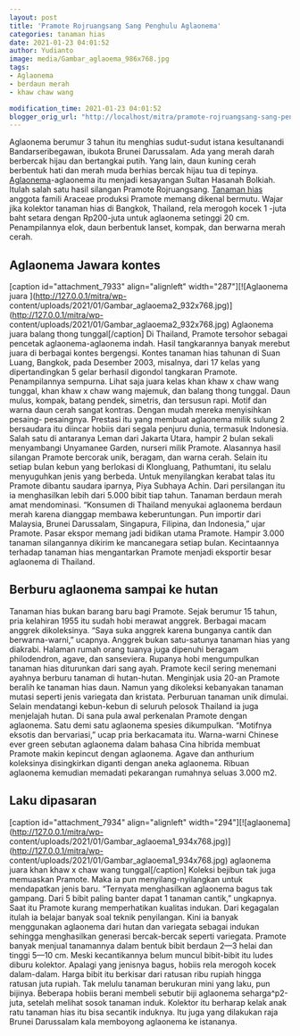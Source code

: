 ```yaml
---
layout: post
title: 'Pramote Rojruangsang Sang Penghulu Aglaonema'
categories: tanaman hias
date: 2021-01-23 04:01:52
author: Yudianto
image: media/Gambar_aglaoema_986x768.jpg
tags:
- Aglaonema
- berdaun merah
- khaw chaw wang

modification_time: 2021-01-23 04:01:52
blogger_orig_url: "http://localhost/mitra/pramote-rojruangsang-sang-penghulu.html"
---
```


Aglaonema berumur 3 tahun itu menghias sudut-sudut istana kesultanandi
Bandarseribegawan, ibukota Brunei Darussalam. Ada yang merah darah berbercak
hijau dan bertangkai putih. Yang lain, daun kuning cerah berbentuk hati dan
merah muda berhias bercak hijau tua di tepinya.
[Aglaonema](http://127.0.0.1/mitra/topik/aglaonema "Aglaonema")-aglaonema itu
menjadi kesayangan Sultan Hasanah Bolkiah. Itulah salah satu hasil silangan
Pramote Rojruangsang. [Tanaman hias](http://127.0.0.1/mitra/tanaman-hias
"Tanaman hias") anggota famili Araceae produksi Pramote memang dikenal
bermutu. Wajar jika kolektor tanaman hias di Bangkok, Thailand, rela merogoh
kocek 1 -juta baht setara dengan Rp200-juta untuk aglaonema setinggi 20 cm.
Penampilannya elok, daun berbentuk lanset, kompak, dan berwarna merah cerah.

## Aglaonema Jawara kontes

[caption id="attachment_7933" align="alignleft" width="287"][![Aglaonema juara
](http://127.0.0.1/mitra/wp-
content/uploads/2021/01/Gambar_aglaoema2_932x768.jpg)](http://127.0.0.1/mitra/wp-
content/uploads/2021/01/Gambar_aglaoema2_932x768.jpg) Aglaonema juara balang
thong tunggal[/caption] Di Thailand, Pramote tersohor sebagai pencetak
aglaonema-aglaonema indah. Hasil tangkarannya banyak merebut juara di berbagai
kontes bergengsi. Kontes tanaman hias tahunan di Suan Luang, Bangkok, pada
Desember 2003, misalnya, dari 17 kelas yang dipertandingkan 5 gelar berhasil
digondol tangkaran Pramote. Penampilannya sempurna. Lihat saja juara kelas
khan khaw x chaw wang tunggal, khan khaw x chaw wang majemuk, dan balang thong
tunggal. Daun mulus, kompak, batang pendek, simetris, dan tersusun rapi. Motif
dan warna daun cerah sangat kontras. Dengan mudah mereka menyisihkan pesaing-
pesaingnya. Prestasi itu yang membuat aglaonema milik sulung 2 bersaudara itu
diincar hobiis dari segala penjuru dunia, termasuk Indonesia. Salah satu di
antaranya Leman dari Jakarta Utara, hampir 2 bulan sekali menyambangi
Unyamanee Garden, nurseri milik Pramote. Alasannya hasil silangan Pramote
bercorak unik, beragam, dan warna cerah. Selain itu setiap bulan kebun yang
berlokasi di Klongluang, Pathumtani, itu selalu menyuguhkan jenis yang
berbeda. Untuk menyilangkan kerabat talas itu Pramote dibantu saudara iparnya,
Piya Subhaya Achin. Dari persilangan itu ia menghasilkan lebih dari 5.000
bibit tiap tahun. Tanaman berdaun merah amat mendominasi. “Konsumen di
Thailand menyukai aglaonema berdaun merah karena dianggap membawa
keberuntungan. Pun importir dari Malaysia, Brunei Darussalam, Singapura,
Filipina, dan Indonesia,” ujar Pramote. Pasar ekspor memang jadi bidikan utama
Pramote. Hampir 3.000 tanaman silangannya dikirim ke mancanegara setiap bulan.
Kecintaannya terhadap tanaman hias mengantarkan Pramote menjadi eksportir
besar aglaonema di Thailand.

## Berburu aglaonema sampai ke hutan

Tanaman hias bukan barang baru bagi Pramote. Sejak berumur 15 tahun, pria
kelahiran 1955 itu sudah hobi merawat anggrek. Berbagai macam anggrek
dikoleksinya. “Saya suka anggrek karena bunganya cantik dan berwarna-warni,”
ucapnya. Anggrek bukan satu-satunya tanaman hias yang diakrabi. Halaman rumah
orang tuanya juga dipenuhi beragam philodendron, agave, dan sanseviera.
Rupanya hobi mengumpulkan tanaman hias diturunkan dari sang ayah. Pramote
kecil sering menemani ayahnya berburu tanaman di hutan-hutan. Menginjak usia
20-an Pramote beralih ke tanaman hias daun. Namun yang dikoleksi kebanyakan
tanaman mutasi seperti jenis variegata dan kristata. Perburuan tanaman unik
dimulai. Selain mendatangi kebun-kebun di seluruh pelosok Thailand ia juga
menjelajah hutan. Di sana pula awal perkenalan Pramote dengan aglaonema. Satu
demi satu aglaonema spesies dikumpulkan. “Motifnya eksotis dan bervariasi,”
ucap pria berkacamata itu. Warna-warni Chinese ever green sebutan aglaonema
dalam bahasa Cina hibrida membuat Pramote makin kepincut dengan aglaonema.
Agave dan anthurium koleksinya disingkirkan diganti dengan aneka aglaonema.
Ribuan aglaonema kemudian memadati pekarangan rumahnya seluas 3.000 m2.

## Laku dipasaran

[caption id="attachment_7934" align="alignleft"
width="294"][![aglaonema](http://127.0.0.1/mitra/wp-
content/uploads/2021/01/Gambar_aglaoema1_934x768.jpg)](http://127.0.0.1/mitra/wp-
content/uploads/2021/01/Gambar_aglaoema1_934x768.jpg) aglaonema juara khan
khaw x chaw wang tunggal[/caption] Koleksi bejibun tak juga memuaskan Pramote.
Maka ia pun menyilang-nyilangkan untuk mendapatkan jenis baru. “Ternyata
menghasilkan aglaonema bagus tak gampang. Dari 5 bibit paling banter dapat 1
tanaman cantik,” ungkapnya. Saat itu Pramote kurang memperhatikan kualitas
indukan. Dari kegagalan itulah ia belajar banyak soal teknik penyilangan. Kini
ia banyak menggunakan aglaonema dari hutan dan variegata sebagai indukan
sehingga menghasilkan generasi bercak-bercak seperti variegata. Pramote banyak
menjual tanamannya dalam bentuk bibit berdaun 2—3 helai dan tinggi 5—10 cm.
Meski kecantikannya belum muncul bibit-bibit itu ludes diburu kolektor.
Apalagi yang jenisnya bagus, hobiis rela merogoh kocek dalam-dalam. Harga
bibit itu berkisar dari ratusan ribu rupiah hingga ratusan juta rupiah. Tak
melulu tanaman berukuran mini yang laku, pun bijinya. Beberapa hobiis berani
membeli sebutir biji aglaonema seharga^p2-juta, setelah melihat sosok tanaman
induk. Kolektor itu berharap kelak anak ratu tanaman hias itu bisa secantik
induknya. Itu juga yang dilakukan raja Brunei Darussalam kala memboyong
aglaonema ke istananya.



